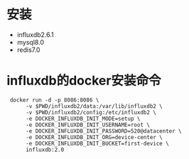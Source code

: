 # 安装
- influxdb2.6.1
- mysql8.0
- redis7.0

# influxdb的docker安装命令
```shell
 docker run -d -p 8086:8086 \
      -v $PWD/influxdb2/data:/var/lib/influxdb2 \
      -v $PWD/influxdb2/config:/etc/influxdb2 \
      -e DOCKER_INFLUXDB_INIT_MODE=setup \
      -e DOCKER_INFLUXDB_INIT_USERNAME=root \
      -e DOCKER_INFLUXDB_INIT_PASSWORD=520@datacenter \
      -e DOCKER_INFLUXDB_INIT_ORG=device-center \
      -e DOCKER_INFLUXDB_INIT_BUCKET=first-device \
      influxdb:2.0
```
